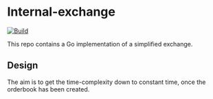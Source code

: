 # Internal-exchange
[![Build](https://github.com/potrzebie-glitch/internal-exchange/actions/workflows/basic-ci.yaml/badge.svg)](https://github.com/potrzebie-glitch/internal-exchange/actions/workflows/basic-ci.yaml)

This repo contains a Go implementation of a simplified exchange. 

## Design
The aim is to get the time-complexity down to constant time, once the orderbook has been created.